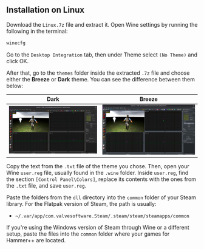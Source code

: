 ## Installation on Linux

Download the `Linux.7z` file and extract it.
Open Wine settings by running the following in the terminal:

```bash
winecfg
```

Go to the `Desktop Integration` tab, then under Theme select `(No Theme)` and click OK.

After that, go to the `themes` folder inside the extracted `.7z` file and choose either the **Breeze** or **Dark** theme. You can see the difference between them below:

| Dark                     | Breeze                       |
| ------------------------ | ---------------------------- |
| ![Dark](img/dark.png) | ![Breeze](img/breeze.png) |

Copy the text from the `.txt` file of the theme you chose.
Then, open your Wine `user.reg` file, usually found in the `.wine` folder.
Inside `user.reg`, find the section `[Control Panel\Colors]`, replace its contents with the ones from the `.txt` file, and save `user.reg`.

Paste the folders from the `dll` directory into the `common` folder of your Steam library. For the Flatpak version of Steam, the path is usually:

* `~/.var/app/com.valvesoftware.Steam/.steam/steam/steamapps/common`

If you're using the Windows version of Steam through Wine or a different setup, paste the files into the `common` folder where your games for Hammer++ are located.
